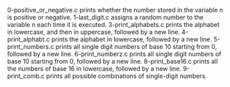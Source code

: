 0-positive_or_negative.c prints whether the number stored in the variable n is positive or negative.
1-last_digit.c assigns a random number to the variable n each time it is executed.
3-print_alphabets.c prints the alphabet in lowercase, and then in uppercase, followed by a new line.
4-print_alphabt.c prints the alphabet in lowercase, followed by a new line.
5-print_numbers.c prints all single digit numbers of base 10 starting from 0, followed by a new line.
6-print_numberz.c prints all single digit numbers of base 10 starting from 0, followed by a new line.
8-print_base16.c prints all the numbers of base 16 in lowercase, followed by a new line.
9-print_comb.c prints all possible combinations of single-digit numbers.
